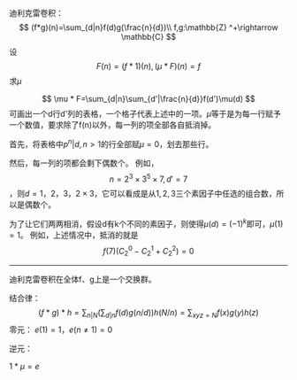 迪利克雷卷积：
$$
(f*g)(n)=\sum_{d|n}f(d)g(\frac{n}{d})\\
f,g:\mathbb{Z} ^+\rightarrow \mathbb{C}
$$
设
$$
F(n)=(f*1)(n),(\mu * F)(n)=f
$$
求$\mu$

$$
\mu * F=\sum_{d|n}\sum_{d'|\frac{n}{d}}f(d')\mu(d)
$$
可画出一个d行d'列的表格，一个格子代表上述中的一项。$\mu$等于是为每一行赋予一个数值，要求除了f(n)以外，每一列的项全部各自抵消掉。


首先，将表格中$p^n|d,n>1$的行全部赋$\mu =0$，划去那些行。

然后，每一列的项都会剩下偶数个。
例如，
$$
n=2^3\times 3^5\times 7,d'=7
$$
，则$d=1，2，3，2\times 3$，它可以看成是从$1,2,3$三个素因子中任选的组合数，所以是偶数个。

为了让它们两两相消，假设d有k个不同的素因子，则使得$\mu(d)=(-1)^k$即可，$\mu(1)=1$。
例如，上述情况中，抵消的就是
$$
f(7)(C_2^0-C_2^1+C_2^2)=0
$$

---
迪利克雷卷积在全体f、g上是一个交换群。

结合律：
$$
(f*g)*h=\sum_{n|N}(\sum_{d|n}f(d)g(n/d))h(N/n)=\sum_{xyz=N}f(x)g(y)h(z)
$$
零元：
$e(1)=1，e(n\neq 1)=0$

逆元：

$1*\mu=e$